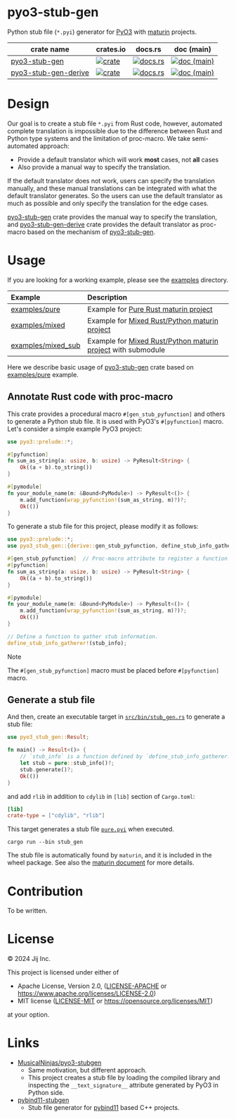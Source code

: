 # pyo3-stub-gen

Python stub file (`*.pyi`) generator for [PyO3] with [maturin] projects.

[PyO3]: https://github.com/PyO3/pyo3
[maturin]: https://github.com/PyO3/maturin

| crate name | crates.io | docs.rs | doc (main) |
| --- | --- | --- | --- |
| [pyo3-stub-gen] | [![crate](https://img.shields.io/crates/v/pyo3-stub-gen.svg)](https://crates.io/crates/pyo3-stub-gen)  | [![docs.rs](https://docs.rs/pyo3-stub-gen/badge.svg)](https://docs.rs/pyo3-stub-gen) | [![doc (main)](https://img.shields.io/badge/doc-main-blue?logo=github)](https://jij-inc.github.io/pyo3-stub-gen/pyo3_stub_gen/index.html) |
| [pyo3-stub-gen-derive] | [![crate](https://img.shields.io/crates/v/pyo3-stub-gen-derive.svg)](https://crates.io/crates/pyo3-stub-gen-derive)  | [![docs.rs](https://docs.rs/pyo3-stub-gen-derive/badge.svg)](https://docs.rs/pyo3-stub-gen-derive) | [![doc (main)](https://img.shields.io/badge/doc-main-blue?logo=github)](https://jij-inc.github.io/pyo3-stub-gen/pyo3_stub_gen_derive/index.html) |

[pyo3-stub-gen]: ./pyo3-stub-gen/
[pyo3-stub-gen-derive]: ./pyo3-stub-gen-derive/

# Design
Our goal is to create a stub file `*.pyi` from Rust code, however,
automated complete translation is impossible due to the difference between Rust and Python type systems and the limitation of proc-macro.
We take semi-automated approach:

- Provide a default translator which will work **most** cases, not **all** cases
- Also provide a manual way to specify the translation.

If the default translator does not work, users can specify the translation manually,
and these manual translations can be integrated with what the default translator generates.
So the users can use the default translator as much as possible and only specify the translation for the edge cases.

[pyo3-stub-gen] crate provides the manual way to specify the translation,
and [pyo3-stub-gen-derive] crate provides the default translator as proc-macro based on the mechanism of [pyo3-stub-gen].

# Usage

If you are looking for a working example, please see the [examples](./examples/) directory.

| Example          | Description |
|:-----------------|:------------|
| [examples/pure]  | Example for [Pure Rust maturin project](https://www.maturin.rs/project_layout#pure-rust-project) |
| [examples/mixed] | Example for [Mixed Rust/Python maturin project](https://www.maturin.rs/project_layout#mixed-rustpython-project) |
| [examples/mixed_sub] | Example for [Mixed Rust/Python maturin project](https://www.maturin.rs/project_layout#mixed-rustpython-project) with submodule |

[examples/pure]: ./examples/pure/
[examples/mixed]: ./examples/mixed/
[examples/mixed_sub]: ./examples/mixed_sub/

Here we describe basic usage of [pyo3-stub-gen] crate based on [examples/pure] example.

## Annotate Rust code with proc-macro

This crate provides a procedural macro `#[gen_stub_pyfunction]` and others to generate a Python stub file.
It is used with PyO3's `#[pyfunction]` macro. Let's consider a simple example PyO3 project:

```rust
use pyo3::prelude::*;

#[pyfunction]
fn sum_as_string(a: usize, b: usize) -> PyResult<String> {
    Ok((a + b).to_string())
}

#[pymodule]
fn your_module_name(m: &Bound<PyModule>) -> PyResult<()> {
    m.add_function(wrap_pyfunction!(sum_as_string, m)?)?;
    Ok(())
}
```

To generate a stub file for this project, please modify it as follows:

```rust
use pyo3::prelude::*;
use pyo3_stub_gen::{derive::gen_stub_pyfunction, define_stub_info_gatherer};

#[gen_stub_pyfunction]  // Proc-macro attribute to register a function to stub file generator.
#[pyfunction]
fn sum_as_string(a: usize, b: usize) -> PyResult<String> {
    Ok((a + b).to_string())
}

#[pymodule]
fn your_module_name(m: &Bound<PyModule>) -> PyResult<()> {
    m.add_function(wrap_pyfunction!(sum_as_string, m)?)?;
    Ok(())
}

// Define a function to gather stub information.
define_stub_info_gatherer!(stub_info);
```

> [!NOTE]
> The `#[gen_stub_pyfunction]` macro must be placed before `#[pyfunction]` macro.

## Generate a stub file

And then, create an executable target in [`src/bin/stub_gen.rs`](./examples/pure/src/bin/stub_gen.rs) to generate a stub file:

```rust
use pyo3_stub_gen::Result;

fn main() -> Result<()> {
    // `stub_info` is a function defined by `define_stub_info_gatherer!` macro.
    let stub = pure::stub_info()?;
    stub.generate()?;
    Ok(())
}
```

and add `rlib` in addition to `cdylib` in `[lib]` section of `Cargo.toml`:

```toml
[lib]
crate-type = ["cdylib", "rlib"]
```

This target generates a stub file [`pure.pyi`](./examples/pure/pure.pyi) when executed.

```shell
cargo run --bin stub_gen
```

The stub file is automatically found by `maturin`, and it is included in the wheel package. See also the [maturin document](https://www.maturin.rs/project_layout#adding-python-type-information) for more details.

# Contribution
To be written.

# License

© 2024 Jij Inc.

This project is licensed under either of

- Apache License, Version 2.0, ([LICENSE-APACHE](LICENSE-APACHE) or <https://www.apache.org/licenses/LICENSE-2.0>)
- MIT license ([LICENSE-MIT](LICENSE-MIT) or <https://opensource.org/licenses/MIT>)

at your option.

# Links

- [MusicalNinjas/pyo3-stubgen](https://github.com/MusicalNinjas/pyo3-stubgen)
  - Same motivation, but different approach.
  - This project creates a stub file by loading the compiled library and inspecting the `__text_signature__` attribute generated by PyO3 in Python side.
- [pybind11-stubgen](https://github.com/sizmailov/pybind11-stubgen)
  - Stub file generator for [pybind11](https://github.com/pybind/pybind11) based C++ projects.
